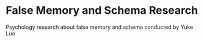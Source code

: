 # False Memory and Schema Research
Psychology research about false memory and schema conducted by Yuke Luo
